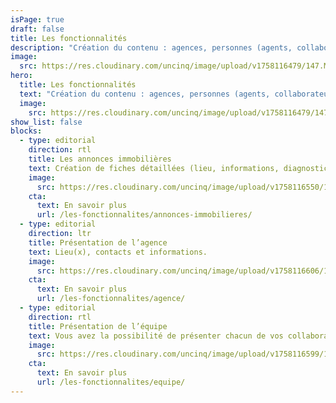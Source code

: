 ```yaml
---
isPage: true
draft: false
title: Les fonctionnalités
description: "Création du contenu : agences, personnes (agents, collaborateurs…)."
image:
  src: https://res.cloudinary.com/uncinq/image/upload/v1758116479/147.Multitasking_wqtjvy.svg
hero:
  title: Les fonctionnalités
  text: "Création du contenu : agences, personnes (agents, collaborateurs…)."
  image:
    src: https://res.cloudinary.com/uncinq/image/upload/v1758116479/147.Multitasking_wqtjvy.svg
show_list: false
blocks:
  - type: editorial
    direction: rtl
    title: Les annonces immobilières
    text: Création de fiches détaillées (lieu, informations, diagnostic DPE et GES, galerie photos…).
    image:
      src: https://res.cloudinary.com/uncinq/image/upload/v1758116550/174.Project_zkpzc1.svg
    cta:
      text: En savoir plus
      url: /les-fonctionnalites/annonces-immobilieres/
  - type: editorial
    direction: ltr
    title: Présentation de l’agence
    text: Lieu(x), contacts et informations.
    image:
      src: https://res.cloudinary.com/uncinq/image/upload/v1758116606/188.Buildings_yqccmw.svg
    cta:
      text: En savoir plus
      url: /les-fonctionnalites/agence/
  - type: editorial
    direction: rtl
    title: Présentation de l’équipe
    text: Vous avez la possibilité de présenter chacun de vos collaborateurs…
    image:
      src: https://res.cloudinary.com/uncinq/image/upload/v1758116599/183.Teaming-Up_ucexhi.svg
    cta:
      text: En savoir plus
      url: /les-fonctionnalites/equipe/
---
```

